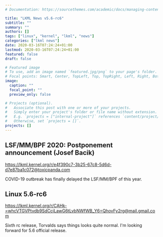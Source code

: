 ```yaml
---
# Documentation: https://sourcethemes.com/academic/docs/managing-content/

title: "LKML News v5.6-rc6"
subtitle: ""
summary: ""
authors: []
tags: ["linux", "kernel", "lkml", "news"]
categories: ["lkml news"]
date: 2020-03-16T07:24:24+01:00
lastmod: 2020-03-16T07:24:24+01:00
featured: false
draft: false

# Featured image
# To use, add an image named `featured.jpg/png` to your page's folder.
# Focal points: Smart, Center, TopLeft, Top, TopRight, Left, Right, BottomLeft, Bottom, BottomRight.
image:
  caption: ""
  focal_point: ""
  preview_only: false

# Projects (optional).
#   Associate this post with one or more of your projects.
#   Simply enter your project's folder or file name without extension.
#   E.g. `projects = ["internal-project"]` references `content/project/deep-learning/index.md`.
#   Otherwise, set `projects = []`.
projects: []
---
```


LSF/MM/BPF 2020: Postponement announcement (Josef Bacik)
--------------------------------------------------------

https://lkml.kernel.org/r/e4f390c7-3b25-67c8-5d6d-d7e87ba1c072@toxicpanda.com

COVID-19 outbreak has finally delayed the LSF/MM/BPF of this year.


Linux 5.6-rc6
-------------

https://lkml.kernel.org/r/CAHk-=whcVTGVPtvdb9SdCcjLawG6tLvbNWfWB_Y6=QhovFy2rg@mail.gmail.com

Sixth rc release,  Torvalds says things looks quite normal.  I'm looking
forward for 5.6 official release.
